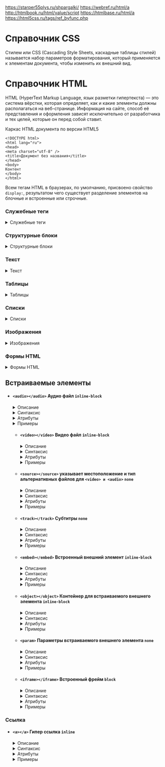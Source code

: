 https://starper55plys.ru/shpargalki/
https://webref.ru/html/a
http://htmlbook.ru/html/value/script
https://htmlbase.ru/html/a
https://html5css.ru/tags/ref_byfunc.php


# Справочник CSS
Стилем или CSS (Cascading Style Sheets, каскадные таблицы стилей) называется набор параметров форматирования, который применяется к элементам документа, чтобы изменить их внешний вид.


# Справочник HTML
HTML (HyperText Markup Language, язык разметки гипертекста) — это система вёрстки, которая определяет, как и какие элементы должны располагаться на веб-странице. Информация на сайте, способ её представления и оформления зависят исключительно от разработчика и тех целей, которые он перед собой ставит.

Каркас HTML документа по версии HTML5
```
<!DOCTYPE html>
<html lang="ru">
<head>
<meta charset="utf-8" />
<title>Документ без названия</title>
</head>
<body>
Контент
</body>
</html>
```
Всем тегам HTML в браузерах, по умолчанию, присвоено свойство `display:`, результатом чего существует разделение элементов на блочные и встроенные или строчные.




### Служебные теги
<details> 
  <summary>Служебные теги </summary>

- #### `<!DOCTYPE>`	Определяет тип документа	`none`
- #### `<head></head>`	Контейнер в начале страницы для служебных тегов и подгружаемых функций	`none`
- #### `<title></title>`	Заголовок документа отображаемый во вкладке браузера	`none`
- #### `<meta>`	Метаданные страницы	`none`
- #### `<link>`	Подключает внешние сервисы и таблицы стилей	`none`
- #### `<script></script>`	Подключает скрипты к станице	`none`
- #### `<style></style>`	Подключает глобальные стили к странице	`none`
- #### `<base>`	Базовый URL-адрес — домен	`none`
- #### `<noscript></noscrip>`	Блок не поддерживающий скрипты	`block`
</details>


### Структурные блоки
<details> 
  <summary>Структурные блоки </summary>


- #### `<body></body>`	Тело html документа	`block`
- #### `<main><main>`	Контейнер для всего содержимого страницы	`block`
- #### `<nav></nav>`	Контейнер для навигационного меню	`block`
- #### `<header><header>`	Шапка сайта	`block`
- #### `<article></article>`	Блок основного контента, обычно статья	`block`
- #### `<section></section>`	Часть контента с заголовком	`block`
- #### `<aside></aside>`	Часть контента, имеющая косвенное отношение к основному	`block`
- #### `<footer></footer>`	Подвал страницы	`block`
- #### `<div>`	Применяется для создания блочных контейнеров	`block`
- #### `<span></span>`	Применяется для создания встроенных контейнеров	`block`
- #### `<figure></figure>`	Независимый контейнер. Преимущественно для изображений	`block`
- #### `<figcaption></figcaption>`	Заголовок для figure	`block`
- #### `<details></details>`	Контейнер с дополнительной информацией, который можно свернуть или развернуть	`block`
- #### `<summary></summary>`	Заголовок для details, по которому можно щёлкать, чтоб свернуть или развернуть блок	`block`
</details>


### Текст
<details> 
  <summary>Текст </summary>

- #### `<h1></h1>…<h6></h6>`	Заголовки шесть уровней	`block`
- #### `<p></p>`	Абзац	`block`
- #### `<br>`	Перенос строки	`block`
- #### `<wbr>`	Возможное место разрыва строки	`none`
- #### `<hr>`	Прямая линия	`none`
- #### `<blockquote></blockquote>`	Цитата	`block`
- #### `<q></q>`	Краткая цитата	`inline`
- #### `<cite></cite>`	Источник цитирования	`inline`
- #### `<code></code>`	Фрагмент кода	`inline`
- #### `<pre></pre>`	Неформатированнй код	`block`
- #### `<kbd></kbd>`	Текст моноширным шрифтом	`inline`
- #### `<samp></samp>`	Результат выполнения скрипта	`inline`
- #### `<var></var>`	Выделяет переменные из программ	`inline`
- #### `<del></del>`	Зачёркнутый текст помечается как удалённый	`inline`
- #### `<s></s>`	Зачёркнутый текст	`block`
- #### `<ins><ins>`	Подчёркивает изменения в тексте	`inline`
- #### `<u></u>`	Подчёркнутый текст	`inline`
- #### `<dfn></dfn>`	Выделяет термин курсивом	`inline`
- #### `<em></em>`	Выделяет курсивом важные фрагменты текста	`inline`
- #### `<i></i>`	Выделяет текст курсивом	`inline`
- #### `<strong></strong>`	Выделяет важный текст полужирным	`inline`
- #### `<b></b>`	Выделяет текст полужирным	`inline`
- #### `<mark></mark>`	Выделяет фрагмент текста жёлтым фоном	`inline`
- #### `<small></small>`	Уменьшает размер шрифта	`inline`
- #### `<sub></sub>`	Подстрочное написание H2O	`inline`
- #### `<sup></sup>`	Надстрочное написание R2	`inline`
- #### `<time><time>`	Дата, время выпуска статьи	`inline`
- #### `<abbr></abbr>`	Аббревиатура	`inline`
- #### `<address></address>`	Адрес автора статьи	`inline`
- #### `<bdi></bdi>`	Изолирует текст читаемый справа на лево. Применяется в текстах написанных на двух языках	`inline`
- #### `<bdo></bdo>`	Задаёт направление написания текста	`inline`
- #### `<ruby></ruby>`	Контейнер для Восточно-Азиатских символов	`inline`
- #### `<rp></rp>`	Используется для вывода текста в браузерах, которые не поддерживают тег . В остальных браузерах текст, заключенный в контейнер	`none`
- #### `<rt></rt>`	Расшифровка символов	`block`
</details>


### Таблицы
<details> 
  <summary>Таблицы </summary>

- #### `<table></table>`	Таблица HTML	table
- #### `<tr></tr>`	Строка таблицы	table-row
- #### `<th></th>`	Ячейки заголовков столбцов таблицы	table-cell
- #### `<td></td>`	Ячейки таблицы	table-cell
- #### `<thead></thead>`	Группа верхних строк таблицы. Применяется для общего оформления	table-header-group
- #### `<tfoot></tfoot>`	Группа нижних строк таблицы. Применяется для общего оформления	table-footer-group
- #### `<tbody></tbody>`	Группа строк в середине таблицы. Применяется для общего оформления	table-row-group
- #### `<col>`	Выделяет столбец таблицы	table-column
- #### `<colgroup></colgroup>`	Группирует несколько столбцов таблицы для общего оформления	table-column-group
- #### `<caption></caption>`	Описание таблицы	table-caption
</details>


### Списки
<details> 
  <summary>Списки </summary>

- #### `<ol></ol>`	Упорядоченный нумерованный список	`block`
- #### `<ul></ul>`	Маркированный список	`block`
- #### `<li></li>`	Элемент списка	list-item
- #### `<dl></dl>`	Список с описаниями	`block`
- #### `<dt></dt>`	Строка списка с описаниями	`block`
- #### `<dd></dd>`	Описание строки, списка с описаниями	`block`
</details>


### Изображения
<details> 
  <summary>Изображения </summary>

- #### `<img>`	Изображение html	`inline`
- #### `<>map</map>`	Активные области на карте	`inline`
- #### `<area></area>`	Активная область с гиперссылкой на карте	`inline`
- #### `<canvas></canvas>`	Холст контейнер для динамического отображения изображений созданных с помощью JavaScript	`inline`-`block`
</details>


### Формы HTML
<details> 
  <summary>Формы HTML </summary>

- #### `<form></form>`	Формы HTML	`block`
- #### `<input></input>`	Многофункциональные поля формы	`inline-block`
- #### `<textarea></textarea>`	Многострочное поле формы	`inline-block`
- #### `<label></label>`	Обычно текст формы	`inline`
- #### `<datalist></datalist>`	Создаёт список вариантов, из которых можно сделать выбор.	`none`
- #### `<option></option>`	Опция в раскрывающемся списке	`block`
- #### `<optgroup></optgroup>`	Контейнер с заголовком для группы `<option>`	`block`
- #### `<select></select>`	Контейнер для создания раскрывающегося списка	`inline-block`
- #### `<fieldset></fieldset>`	Группирует связанные элементы формы	`block`
- #### `<legend></legend>`	Заголовок элементов формы, связанных `<fieldset>`	`block`
- #### `<button></button>`	Интерактивная кнопка	`inline-block`
- #### `<keygen></keygen>`	Генератор ключей	`inline-block`
- #### `<progress></progress>`	Отображает процесс выполнения в числовых значениях	`inline-block`
- #### `<meter></meter>`	Используется для отображения числовых значений таких показателей как количество посетителей, величина давления и т.п.	`inline-block`
- #### `<output></output>`	Поле для вывода результатов вычислений	`inline`
</details>


## Встраиваемые элементы
- #### `<audio></audio>`	Аудио файл	`inline-block`
    <details> 
      <summary>Описание </summary>
  
      Элемент <audio> (от англ. audio — звук) добавляет, воспроизводит и управляет настройками аудиозаписи на веб-странице. Путь к файлу задаётся через атрибут src или вложенный элемент <source>. Внутри контейнера <audio> можно написать текст, который будет выводиться в браузерах, не работающих с этим элементом.

      Для универсального воспроизведения в указанных браузерах аудио кодируют с помощью разных кодеков и добавляют файлы одновременно через элемент <source>.
      
      Управление воспроизведением аудио различается между браузерами по своему виду, но основные элементы совпадают. Это кнопка воспроизведения/паузы, длина трека, прошедшее и суммарное время звучания, а также уровень громкости.
    </details>
    <details> 
      <summary>Синтаксис </summary>

      <audio src="<адрес>"></audio>
      <audio>
       <source src="<адрес>">
      </audio>
    </details>
    <details> 
      <summary>Атрибуты </summary>
  
  - `autoplay` - Звук начинает играть сразу после загрузки страницы.
  - `controls` - Добавляет панель управления к аудиофайлу.
  - `loop` - Повторяет воспроизведение звука с начала после его завершения.
  - `muted` - Отключает звук при воспроизведении музыки.
  - `preload` - Используется для предварительной загрузки аудиофайла или его данных вместе с загрузкой веб-страницы.
    - `src` - Указывает путь к воспроизводимому файлу.
      </details>
      <details> 
        <summary>Примеры </summary>
  
          <!DOCTYPE html>
          <html>
           <head>
            <meta charset="utf-8">
            <title>audio</title>
           </head>
           <body>
            <p>Александр Клименков - Четырнадцать</p>
            <audio controls>
              <source src="audio/music.ogg" type="audio/ogg; codecs=vorbis">
              <source src="audio/music.mp3" type="audio/mpeg">
              Тег audio не поддерживается вашим браузером. 
              <a href="audio/music.mp3">Скачайте музыку</a>.
            </audio>
           </body>
          </html>
    
      <!DOCTYPE html>
      <html>
       <head>
        <meta charset="utf-8">
        <title>audio</title>
       </head>
       <body>
        <p>Александр Клименков - Четырнадцать</p>
        <audio controls>
          <source src="audio/music.ogg" type="audio/ogg; codecs=vorbis">
          <source src="audio/music.mp3" type="audio/mpeg">
          Тег audio не поддерживается вашим браузером. 
          <a href="audio/music.mp3">Скачайте музыку</a>.
        </audio>
       </body>
      </html>
      </details>
  
      - #### `<video></video>`	Видео файл	`inline-block`
        <details> 
          <summary>Описание </summary>
  
            Добавляет, воспроизводит и управляет настройками видеоролика на веб-странице. Путь к файлу задаётся через атрибут src или вложенный элемент <source>. Список поддерживаемых браузерами аудио и видеокодеков ограничен и приведён в табл. 1.
            Firefox поддерживает AAC частично — только в контейнере MP4 и когда операционная система поддерживает этот формат.
      
            Для универсального воспроизведения в указанных браузерах видео кодируют с помощью разных кодеков и добавляют файлы одновременно (см. пример).
        </details>
        <details> 
          <summary>Синтаксис </summary>
      
            <video>
             <source src="<адрес>">
            </video>
        </details>

        <details> 
          <summary>Атрибуты </summary>
    
        - `autoplay` - Видео начинает воспроизводиться автоматически после загрузки страницы.
        - `controls` - Добавляет панель управления к видеоролику.
        - `height` - Задаёт высоту области для воспроизведения видеоролика.
        - `loop` - Повторяет воспроизведение видео с начала после его завершения.
        - `poster` - Указывает адрес картинки, которая будет отображаться, пока видео не доступно или не воспроизводится.
        - `preload` - Используется для загрузки видео вместе с загрузкой веб-страницы.
        - `src` - Указывает путь к воспроизводимому видеоролику.
        - `width` - Задаёт ширину области для воспроизведения видеоролика.
        </details>
        <details> 
          <summary>Примеры </summary>
      
            <!DOCTYPE html>
            <html>
             <head>
              <meta charset="utf-8">
              <title>video</title>
             </head>
             <body>
              <video width="400" height="300" controls="controls" poster="video/duel.jpg">
               <source src="video/duel.ogv" type='video/ogg; codecs="theora, vorbis"'>
               <source src="video/duel.mp4" type='video/mp4; codecs="avc1.42E01E, mp4a.40.2"'>
               <source src="video/duel.webm" type='video/webm; codecs="vp8, vorbis"'>
               Элемент video не поддерживается вашим браузером. 
               <a href="video/duel.mp4">Скачайте видео</a>.
              </video>
             </body>
            </html>

          <!DOCTYPE html>
          <html>
           <head>
            <meta charset="utf-8">
            <title>video</title>
           </head>
           <body>
            <video width="400" height="300" controls="controls" poster="video/duel.jpg">
             <source src="video/duel.ogv" type='video/ogg; codecs="theora, vorbis"'>
             <source src="video/duel.mp4" type='video/mp4; codecs="avc1.42E01E, mp4a.40.2"'>
             <source src="video/duel.webm" type='video/webm; codecs="vp8, vorbis"'>
             Элемент video не поддерживается вашим браузером. 
             <a href="video/duel.mp4">Скачайте видео</a>.
            </video>
           </body>
          </html>
        </details>
      
      - #### `<source></source>`	указывает местоположение и тип альтернативных файлов для `<video> и <audio>`	`none`
        <details> 
          <summary>Описание </summary>
  
            Вставляет звуковой или видеофайл для элементов <audio> и <video>. Обобщённо такие файлы называются медийными. Также применяется для добавления изображений в контейнере <picture>
    
            Когда располагается внутри <audio> или <video>, элемент <source> (от англ. source — исходник) должен идти после медийных файлов, но до <track>. Внутри <picture> он должен идти перед <img>.
        </details> 
        <details> 
          <summary>Синтаксис </summary>
    
            <audio>
             <source src="<адрес>">
            </audio>
          
            <video>
             <source src="<адрес>">
            </video>
          
            <picture>
             <source srcset="...">
            </picture>
        </details>
        <details> 
          <summary>Атрибуты </summary>
  
          - `media` - Определяет устройство, для которого будет воспроизводиться файл.
          - `sizes` - Задаёт размеры изображений для разных макетов страницы.
          - `src` - Адрес медиа-файла.
          - `srcset` - Изображения, которые используются в разных ситуациях (для экранов планшетов, для экранов ретина и др.).
          - `type` - MIME-тип медийного источника.
        </details>
        <details> 
          <summary>Примеры </summary>
    
            <!DOCTYPE html>
            <html>
             <head>
              <meta charset="utf-8">
              <title>source</title>
             </head>
             <body>
              <video width="400" height="300" controls="controls">
               <source src="video/duel.ogv" type='video/ogg; codecs="theora, vorbis"'>
               <source src="video/duel.mp4" type='video/mp4; codecs="avc1.42E01E, mp4a.40.2"'>
               <source src="video/duel.webm" type='video/webm; codecs="vp8, vorbis"'>
               Элемент video не поддерживается вашим браузером. 
               <a href="video/duel.mp4">Скачайте видео</a>.
              </video>
             </body>
            </html>
    
        <!DOCTYPE html>
        <html>
         <head>
          <meta charset="utf-8">
          <title>source</title>
         </head>
         <body>
          <video width="400" height="300" controls="controls">
           <source src="video/duel.ogv" type='video/ogg; codecs="theora, vorbis"'>
           <source src="video/duel.mp4" type='video/mp4; codecs="avc1.42E01E, mp4a.40.2"'>
           <source src="video/duel.webm" type='video/webm; codecs="vp8, vorbis"'>
           Элемент video не поддерживается вашим браузером. 
           <a href="video/duel.mp4">Скачайте видео</a>.
          </video>
         </body>
        </html>
          </details>

      - #### `<track></track>`	Субтитры	`none`
        <details> 
          <summary>Описание </summary>
    
            Элемент <track> (от англ. track — дорожка) позволяет авторам указать текстовую дорожку для медийных элементов <audio> и <video>. Такая дорожка обычно содержит субтитры на разных языках, комментарии, заголовки и др.



            Содержимое файла jane.ru.vtt в формате субтитров VTT приведено ниже.
  
            WEBVTT FILE
            00:00.360 --> 00:01.240
              Солдат Джейн.
  
            00:01.240 --> 00:02.240
              Спасаюсь от радиации.
  
            00:02.240 --> 00:04.000
              Арбуз - лучшее средство.
        </details>
        <details>
          <summary>Синтаксис </summary>
        
            <audio>
              <track kind | src | srclang | label | default>
            </audio>
            <video>
              <track kind | src | srclang | label | default>
            </video>
        </details>
        <details> 
          <summary>Атрибуты </summary>
  
        - `kind` - Указывает тип дорожки, возможные варианты перечислены
          <details>
            <summary>Значения атрибута kind </summary>
        
            - Значение:`subtitles`	/	Предназначение:Субтитры	/	Описание:Предназначены для дублирования звуковой дорожки фильма в виде текста на языке оригинала для глухих людей. Также могут содержать перевод на другие языки для тех, кто не знаком с языком оригинала. Текст субтитров выводится поверх видео.
            - Значение:`captions`	/	Предназначение:Заголовки	/	Описание:Дублирование диалогов, звуковых эффектов, музыкального сопровождения в виде текста для тех случаев, когда звук недоступен или для глухих пользователей. Выводится поверх видео, при этом помечается, что подходит для плохо слышащих людей.
            - Значение:`descriptions`	/	Предназначение:Описание	/	Описание:Звуковое описание происходящего в видео для тех случаев, когда изображение недоступно или для слепых людей.
            - Значение:`chapters`	/	Предназначение:Главы	/	Описание:Названия глав используемые для быстрой навигации по видео или аудио. Отображаются в виде списка.
            - Значение:`metadata`	/	Предназначение:Метаданные	/	Описание:Предназначены для использования скриптами и не отображаются в браузере.
          </details>
        - `src` - Путь к файлу с дорожкой.
        - `srclang` - Язык дорожки. См. коды языков.
        - `label` - Отображаемое название дорожки. Если этот атрибут не указан, браузер станет использовать значение, которое применяется у него по умолчанию, например «untitled1».
        - `default` - Наличие этого атрибута указывает, что данная дорожка предпочтительна и должна быть выбрана по умолчанию. Только одна дорожка может иметь атрибут default.
        </details>
        <details> 
         <summary>Примеры </summary>
        
             <!DOCTYPE html>
             <html>
              <head>
               <meta charset="utf-8">
               <title>track</title>
              </head>
              <body>
               <video width="500" height="400" controls>
                 <source src="video/jane.ogv" type='video/ogg; codecs="theora, vorbis"'>
                 <source src="video/jane.mp4" type='video/mp4; codecs="avc1.42E01E, mp4a.40.2"'>
                 <source src="video/jane.webm" type='video/webm; codecs="vp8, vorbis"'>
                 <track kind="subtitles" src="video/jane.en.vtt" srclang="en" label="English">
                 <track kind="subtitles" src="video/jane.ua.vtt" srclang="uk" label="Українська">
                 <track kind="subtitles" src="video/jane.ru.vtt" srclang="ru" label="Русский" default>
                  Элемент video не поддерживается вашим браузером.
               </video>
              </body>
             </html>
      
        <!DOCTYPE html>
        <html>
        <head>
         <meta charset="utf-8">
         <title>track</title>
        </head>
        <body>
         <video width="500" height="400" controls>
           <source src="video/jane.ogv" type='video/ogg; codecs="theora, vorbis"'>
           <source src="video/jane.mp4" type='video/mp4; codecs="avc1.42E01E, mp4a.40.2"'>
           <source src="video/jane.webm" type='video/webm; codecs="vp8, vorbis"'>
           <track kind="subtitles" src="video/jane.en.vtt" srclang="en" label="English">
           <track kind="subtitles" src="video/jane.ua.vtt" srclang="uk" label="Українська">
           <track kind="subtitles" src="video/jane.ru.vtt" srclang="ru" label="Русский" default>
            Элемент video не поддерживается вашим браузером.
         </video>
        </body>
        </html>
        </details>
  
      - #### `<embed></embed>`	Встроенный внешний элемент	`inline-block`
        <details> 
          <summary>Описание </summary>
  
            Элемент <embed> (от англ. embed — вставить, внедрить) используется для загрузки и отображения объектов (например, видеофайлов, флэш-роликов, некоторых звуковых файлов и т. д.), которые исходно браузер не понимает. Как правило, такие объекты требуют подключения к браузеру специального модуля, который называется плагин, или запуска вспомогательной программы.
    
            Вид внедрённого объекта зависит от установленных в браузере плагинов, типа загружаемого файла, а также от атрибутов элемента <embed>.
        </details>
        <details>
          <summary>Синтаксис </summary>

            <embed></embed>
        </details>
        <details> 
          <summary>Атрибуты </summary>

        - `align` - Определяет, как объект будет выравниваться на странице и способ его обтекания текстом. 
        - `height` - Высота объекта.
        - `hidden` - Указывает, скрыть объект на странице или нет.
        - `hspace` - Горизонтальный отступ от объекта до окружающего контента. 
        - `pluginspage` - Адрес страницы в Интернете, откуда можно скачать и установить плагин к браузеру.
        - `src` - Путь к файлу.
        - `type` - MIME-тип объекта.
        - `vspace` - Вертикальный отступ от объекта до окружающего контента. 
        - `width` - Ширина объекта.
        </details>
        <details> 
          <summary>Примеры </summary>
         
            <!DOCTYPE html>
            <html>
              <head>
                <meta charset="utf-8">
                <title>EMBED</title>
              </head>
              <body> 
                <embed src="flash/mouse.swf" width="400" height="300" 
                       type="application/x-shockwave-flash"
                       pluginspage="https://get.adobe.com/flashplayer">  
              </body>
            </html>
      
        <!DOCTYPE html>
        <html>
          <head>
            <meta charset="utf-8">
            <title>EMBED</title>
          </head>
          <body> 
            <embed src="flash/mouse.swf" width="400" height="300"
                    type="application/x-shockwave-flash"
                    pluginspage="https://get.adobe.com/flashplayer">
          </body>
        </html>
        </details>
      
      - #### `<object></object>`	Контейнер для встраиваемого внешнего элемента	`inline-block`

          <details>
            <summary>Описание </summary>
  
              Элемент <object> (от англ. object — объект) сообщает браузеру, как загружать и отображать объекты, которые исходно браузер не понимает. Как правило, такие объекты требуют подключения к браузеру специального модуля, который называется плагин, или запуска вспомогательной программы.

              Дополнительно внутрь контейнера <object> можно поместить элемент <param>, который передаёт дополнительные параметры для отображения объекта.
          </details>
          <details>
            <summary>Синтаксис </summary>
  
              <object></object>
          </details>
          <details>
            <summary>Атрибуты </summary>
  
        - `align` - Определяет, как объект будет выравниваться на странице и способ его обтекания текстом. 
        - `archive` - Устанавливает путь к файлам, необходимым для работы объекта. 
        - `classid` - Адрес программы (приложения или плагина), которая работает с данным объектом, и будет запускать его. 
        - `code` - Имя объекта для его выполнения. 
        - `codebase` - Путь к папке с объектом, который указан атрибутом code или classid. 
        - `codetype` - Указывает на тип объекта, который задан атрибутом classid. 
        - `data` - Адрес файла для его отображения в окне браузера. 
        - `height` - Высота объекта.
        - `hspace` - Горизонтальный отступ от объекта до окружающего контента. 
        - `type` - MIME-тип объекта. 
        - `vspace` - Вертикальный отступ от объекта до окружающего контента. 
        - `width` - Ширина объекта.

              Также для этого элемента доступны универсальные атрибуты и события.

          </details>
          <details>
            <summary>Примеры </summary>
    
              <!DOCTYPE html>
              <html>
                <head>
                  <meta charset="utf-8">
                  <title>OBJECT</title>
                </head>
                <body> 
                 <p><object type="application/x-shockwave-flash" 
                    data="flash/mouse.swf" width="400" height="300">
                  <param name="quality" value="high">
                  <param name="wmode" value="opaque">
                 </object></p>
                </body>
              </html>
              
          <!DOCTYPE html>
          <html>
            <head>
              <meta charset="utf-8">
              <title>OBJECT</title>
            </head>
            <body> 
            <p><object type="application/x-shockwave-flash" 
                data="flash/mouse.swf" width="400" height="300">
              <param name="quality" value="high">
              <param name="wmode" value="opaque">
            </object></p>
           </body>
          </html>
        
          </details>
  
        - #### `<param>`	Параметры встраиваемого внешнего элемента	`none`

            <details> 
              <summary>Описание </summary>
          
              Элемент <param> (от англ. parameter — параметр) предназначен для передачи значений параметров Java-апплетам или объектам веб-страницы, созданным с помощью элементов <applet> или <object>. Такой подход позволяет прямо в коде HTML-документа изменять характеристики объекта без его дополнительной компиляции. Количество одновременно используемых элементов <param> может быть больше одного и для каждого из них задаётся пара «имя=значение» через атрибуты name и value.
            </details>
            <details> 
              <summary>Синтаксис </summary>
          
              <param name="<имя>" value="<значение>">
            </details>
            <details> 
              <summary>Атрибуты </summary>
          
          - `name` - Имя параметра.
          - `type` - MIME-тип объекта. 
          - `value` - Значение параметра.
          - `valuetype` - Тип значения параметра. 
            </details>
            <details> 
              <summary>Примеры </summary>
  
                <!DOCTYPE HTML PUBLIC "-//W3C//DTD HTML 4.01//EN" 
                  "http://www.w3.org/TR/html4/strict.dtd">
                <html>
                  <head>
                    <meta http-equiv="Content-Type" content="text/html; charset=utf-8">
                    <title>PARAM</title>
                  </head>
                  <body>  
                   <p><object classid="animation.class" width="500" height="200">
                    <param name="bgcolor" value="#000000">
                    <param name="delay" value="1000">
                    <param name="loop" value="5">
                   </object></p>
                  </body>
                </html>

            <!DOCTYPE HTML PUBLIC "-//W3C//DTD HTML 4.01//EN" 
              "http://www.w3.org/TR/html4/strict.dtd">
            <html>
              <head>
                <meta http-equiv="Content-Type" content="text/html; charset=utf-8">
                <title>PARAM</title>
              </head>
              <body>  
               <p><object classid="animation.class" width="500" height="200">
                <param name="bgcolor" value="#000000">
                <param name="delay" value="1000">
                <param name="loop" value="5">
               </object></p>
              </body>
            </html>
            </details>
          
          - #### `<iframe></iframe>`	Встроенный фрейм	`block`
              <details> 
                <summary>Описание </summary>
  
                  Элемент <iframe> (от англ. inline frame — встроенный фрейм) создаёт встроенный фрейм, который находится внутри обычного документа, он позволяет загружать в область заданных размеров любые другие независимые документы.

                  <iframe> является контейнером, содержание которого игнорируется браузерами, не поддерживающими данный элемент. Для таких браузеров можно указать альтернативный текст, который увидят пользователи. Он должен располагаться между тегами <iframe> и </iframe>.

              </details>
              <details> 
                <summary>Синтаксис </summary>
  
                  <iframe>...</iframe>
              </details>
              <details> 
                <summary>Атрибуты </summary>
  
            - `align` - Определяет, как фрейм будет выравниваться по краю, а также способ обтекания его текстом. 
            - `allowfullscreen` - Разрешает для фрейма полноэкранный режим.
            - `frameborder` - Устанавливает, отображать границу вокруг фрейма или нет. 
            - `height` - Высота фрейма.
            - `hspace` - Горизонтальный отступ от фрейма до окружающего контента. 
            - `marginheight` - Отступ сверху и снизу от содержания до границы фрейма. 
            - `marginwidth` - Отступ слева и справа от содержимого до границы фрейма. 
            - `name` - Имя фрейма.
            - `sandbox` - Позволяет задать ряд ограничений на контент загружаемый во фрейме. 
            - `scrolling` - Способ отображения полосы прокрутки во фрейме.
            - `seamless` - Определяет, что содержимое фрейма должно отображаться так, словно оно является частью документа. 
            - `src` - Путь к файлу, содержимое которого будет загружаться во фрейм.
            - `srcdoc` - Хранит содержимое фрейма непосредственно в атрибуте. 
            - `vspace` - Вертикальный отступ от фрейма до окружающего контента. 
            - `width` - Ширина фрейма.
              </details>
              <details> 
                <summary>Примеры </summary>
    
                  <!DOCTYPE HTML>
                  <html>
                   <head>
                    <meta charset="utf-8">
                    <title>IFRAME</title>
                   </head>
                   <body>  
                   <iframe src="page/banner.html" width="468" height="60" align="left">
                      Ваш браузер не поддерживает встроенные фреймы!
                   </iframe>
                   </body>
                  </html>
          
                <!DOCTYPE HTML>
                <html>
                  <head>
                    <meta charset="utf-8">
                    <title>IFRAME</title>
                  </head>
                  <body>  
                  <iframe src="page/banner.html" width="468" height="60" align="left">
                    Ваш браузер не поддерживает встроенные фреймы!
                  </iframe>
                  </body>
                  </html>
            
              </details>
  
  
  
### Ссылка
- #### `<a></a>`	Гипер ссылка		`inline`
    <details> 
      <summary>Описание </summary>
  
        Элемент <a> (от англ. anchor — якорь) является одним из важных в HTML и предназначен для создания ссылок. 
        Для этого необходимо сообщить браузеру, что является ссылкой, а также указать адрес документа, на который 
        следует сделать ссылку. В качестве значения атрибута href используется адрес документа, на который происходит 
        переход. Адрес ссылки может быть абсолютным и относительным. Абсолютные адреса работают везде и всюду 
        независимо от имени сайта или веб-страницы, где прописана ссылка. Относительные ссылки, как следует из 
        их названия, построены относительно текущего документа или корня сайта.
    </details>
    <details> 
      <summary>Синтаксис </summary>
  
        <a href="<адрес>">...</a>
    </details>
    <details> 
      <summary>Атрибуты </summary>
  
  - `coords` - Устанавливает координаты активной области. 
  - `download` - Предлагает скачать указанный по ссылке файл. 
  - `href` - Задаёт адрес документа, на который следует перейти.
  - `hreflang` - Идентифицирует язык текста по ссылке.
  - `name` - Устанавливает имя якоря внутри документа. 
  - `rel` - Отношения между ссылаемым и текущим документами.
  - `rev` - Отношения между текущим и ссылаемым документами. 
  - `shape` - Задаёт форму активной области ссылки для изображений. 
  - `target` - Имя окна или фрейма, куда браузер будет загружать документ.
  - `type` - Указывает MIME-тип документа, на который ведёт ссылка.
  
          Также для этого элемента доступны универсальные атрибуты и события.
    </details>
    <details> 
      <summary>Примеры </summary>
    
        <!DOCTYPE HTML>
        <html>
         <head>
           <meta charset="utf-8">
          <title>А</title>
         </head>
         <body>
          <p><a href="image/xxx.jpg">Посмотрите на мою фотографию!</a></p>
          <p><a href="page/tip.html">Как сделать такое же фото?</a></p> 
        </body>
        </html>
  
    <!DOCTYPE HTML>
    <html>
      <head>
        <meta charset="utf-8">
        <title>А</title>
      </head>
      <body>
        <p><a href="image/xxx.jpg">Посмотрите на мою фотографию!</a></p>
        <p><a href="page/tip.html">Как сделать такое же фото?</a></p> 
      </body>
      </html>
    
    </details>